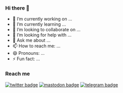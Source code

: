 ### Hi there 👋


- 🔭 I’m currently working on ...
- 🌱 I’m currently learning ...
- 👯 I’m looking to collaborate on ...
- 🤔 I’m looking for help with ...
- 💬 Ask me about ...
- 📫 How to reach me: ...
- 😄 Pronouns: ...
- ⚡ Fun fact: ...

### Reach me 
[![twitter badge](https://img.shields.io/twitter/follow/NandiyaLive?style=social)](https://twitter.com/NandiyaLive)
[![mastodon badge](https://img.shields.io/mastodon/follow/domain=https%3A%2F%2Fmastodon.social%2F%40NandiyaLive&label=%40NandiyaLive&style=social)](https://mastodon.social/@NandiyaLive)
[![telegram badge](https://img.shields.io/badge/Sumanjay-30302f?style=flat&logo=telegram)](https://t.me/NandiyaLive)
